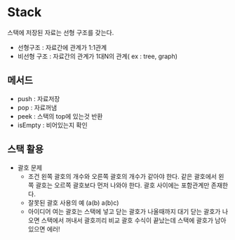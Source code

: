 # Stack

스택에 저장된 자료는 선형 구조를 갖는다. 

- 선형구조 : 자료간에 관계가 1:1관계
- 비선형 구조 : 자료간의 관계가 1대N의 관계( ex : tree, graph)

## 메서드

- push : 자료저장
- pop : 자료꺼냄
- peek : 스택의 top에 있는것 반환 
- isEmpty : 비어있는지 확인



## 스택 활용

- 괄호 문제 
  - 조건 
    왼쪽 괄호의 개수와 오른쪽 괄호의 개수가 같아야 한다. 
    같은 괄호에서 왼쪽 괄호는 오르쪽 괄호보다 먼저 나와야 한다. 
    괄호 사이에는 포함관계만 존재한다. 
  - 잘못된 괄호 사용의 예 
    (a(b)
    a(b)c)
  - 아이디어
    여는 괄호는 스택에 넣고 닫는 괄호가 나올때까지 대기 
    닫는 괄호가 나오면 스택에서 꺼내서 괄호끼리 비교 
    괄호 수식이 끝났는데 스택에 괄호가 남아있으면 에러!


